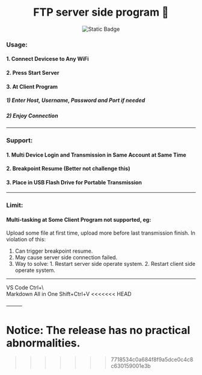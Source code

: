 <h1 align="center"> FTP server side program 🐞 </h1>

<p align="center">
<img alt="Static Badge" src="https://img.shields.io/badge/dive_into-shields.io-blue?link=https%3A%2F%2Fshields.io%2Fbadges">
</p>

### Usage:

#### 1. Connect Devicese to Any WiFi

#### 2. Press Start Server

#### 3. At Client Program
##### 1) Enter Host, Username, Password and Port if needed
##### 2) Enjoy Connection

___

### Support:

#### 1. Multi Device Login and Transmission in Same Account at Same Time

#### 2. Breakpoint Resume (Better not challenge this)

#### 3. Place in USB Flash Drive for Portable Transmission

___

### Limit:

#### Multi-tasking at Some Client Program not supported, eg:
Upload some file at first time, upload more before last transmission finish.
In violation of this: 
1. Can trigger breakpoint resume.
2. May cause server side connection failed.
3. Way to solve: 1. Restart server side operate system. 2. Restart client side operate system.

___

VS Code Ctrl+\\  
Markdown All in One Shift+Ctrl+V
<<<<<<< HEAD

———

Notice: The release has no practical abnormalities.
=======
>>>>>>> 7718534c0a684f8f9a5dce0c4c8c630159001e3b

